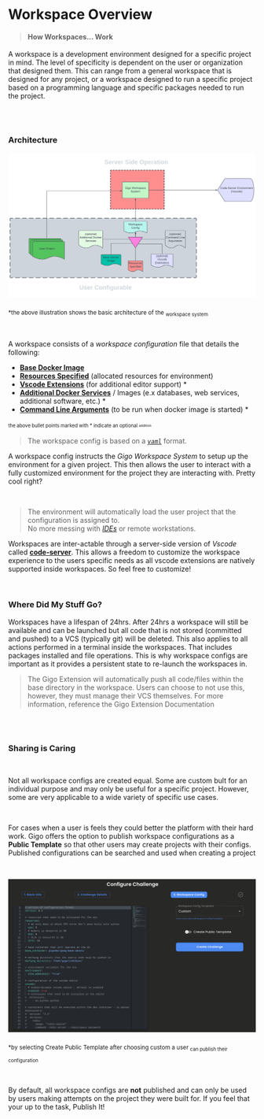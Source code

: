 # Workspace Overview
>#### How Workspaces... Work


A workspace is a development environment designed for a specific project
in mind. The level of specificity is dependent on the user or
organization that designed them. This can range from a general workspace
that is designed for any project, or a workspace designed to run a
specific project based on a programming language and specific packages
needed to run the project.


</br>
</br>






### **Architecture**


![GIGO Workspace Overview-transparent.svg](https://raw.githubusercontent.com/Gage-Technologies/gigo-documentation/master/workspace/GIGO%20Workspace%20Overview-transparent.svg)

<sub>*the above illustration shows the basic architecture of the
<sub>workspace system

</br>


A workspace consists of a *workspace configuration* file that details the
following:
- [**Base Docker Image**](https://raw.githubusercontent.com/Gage-Technologies/gigo-documentation/master/workspace/base_docker_image/base_docker_image_2.md)
- [**Resources Specified**](https://raw.githubusercontent.com/Gage-Technologies/gigo-documentation/master/workspace/resources_specified/resources_specified_3.md) (allocated resources for environment)
- [**Vscode Extensions**](https://raw.githubusercontent.com/Gage-Technologies/gigo-documentation/master/workspace/vscode_extensions/vscode_extensions_4.md) (for additional editor support) *
- [**Additional Docker Services**](https://raw.githubusercontent.com/Gage-Technologies/gigo-documentation/master/workspace/docker_service/additional_docker_service_5.md) / Images (e.x databases, web
  services, additional software, etc.) *
- [**Command Line Arguments**](https://raw.githubusercontent.com/Gage-Technologies/gigo-documentation/master/workspace/command_line_arguments/command_line_arguments_6.md) (to be run when docker image is
  started) *

<sup><sub>the above bullet points marked with * indicate an optional
<sup><sub>addition

>The workspace config is based on a [*`yaml`*](https://www.redhat.com/en/topics/automation/what-is-yaml) format.

A workspace config instructs the *Gigo Workspace System* to setup up the
environment for a given project. This then allows the user to interact
with a fully customized environment for the project they are interacting
with. Pretty cool right?

</br>



>The environment will automatically load the user project that the
>configuration is assigned to.  
> No more messing with [*IDEs*](https://en.wikipedia.org/wiki/Integrated_development_environment) or remote
>workstations.


Workspaces are inter-actable through a server-side version of *Vscode*
called [**code-server**](https://github.com/coder/code-server#readme).
This allows a freedom to customize the workspace experience to the users
specific needs as all vscode extensions are natively supported inside
workspaces. So feel free to customize!


</br>



### **Where Did My Stuff Go?**

Workspaces have a lifespan of 24hrs. After 24hrs a workspace will still be available and can be launched but all code that is not stored (committed and pushed) to a VCS (typically git) will be deleted. This also applies to all actions performed in a terminal inside the workspaces. That includes packages installed and file operations. This is why workspace configs are important as it provides a persistent state to re-launch the workspaces in.
>The Gigo Extension will automatically push all code/files within the base directory in the workspace. Users can choose to not use this, however, they must manage their VCS themselves. For more information, reference the Gigo  Extension Documentation


</br>
</br>

### **Sharing is Caring**


</br>

Not all workspace configs are created equal. Some are custom bult
for an individual purpose and may only be useful for a specific project.
However, some are very applicable to a wide variety of specific use
cases.

</br>

For cases when a user is feels they could better the platform with their
hard work. Gigo offers the option to publish workspace configurations as
a **Public Template** so that other users may create projects with their
configs. Published configurations can be searched and used when creating
a project

</br>

![workspace_config.png](https://raw.githubusercontent.com/Gage-Technologies/gigo-documentation/master/workspace/workspace_config.png)

<sub> *by selecting Create Public Template after choosing custom a user
<sub>can publish their configuration

</br>

By default, all workspace configs are **not** published and can only be
used by users making attempts on the project they were built for. If you
feel that your up to the task, Publish It!


